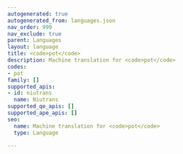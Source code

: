```yaml
---
autogenerated: true
autogenerated_from: languages.json
nav_order: 999
nav_exclude: true
parent: Languages
layout: language
title: <code>pot</code>
description: Machine translation for <code>pot</code>
codes:
- pot
family: []
supported_apis:
- id: niutrans
  name: Niutrans
supported_qe_apis: []
supported_ape_apis: []
seo:
  name: Machine translation for <code>pot</code>
  type: Language

---
```


